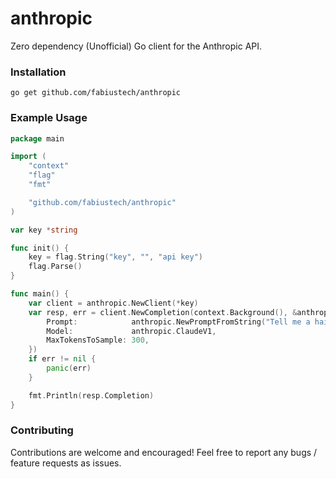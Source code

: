 # anthropic
Zero dependency (Unofficial) Go client for the Anthropic API.

### Installation

```
go get github.com/fabiustech/anthropic
```

### Example Usage

```go
package main

import (
	"context"
	"flag"
	"fmt"

	"github.com/fabiustech/anthropic"
)

var key *string

func init() {
	key = flag.String("key", "", "api key")
	flag.Parse()
}

func main() {
	var client = anthropic.NewClient(*key)
	var resp, err = client.NewCompletion(context.Background(), &anthropic.Request{
		Prompt:            anthropic.NewPromptFromString("Tell me a haiku about trees"),
		Model:             anthropic.ClaudeV1,
		MaxTokensToSample: 300,
	})
	if err != nil {
		panic(err)
	}

	fmt.Println(resp.Completion)
}
```

### Contributing

Contributions are welcome and encouraged! Feel free to report any bugs / feature requests as issues.
